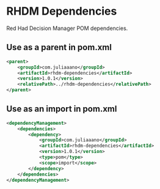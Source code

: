 # RHDM Dependencies

Red Had Decision Manager POM dependencies.

## Use as a parent in pom.xml
```xml
<parent>
    <groupId>com.juliaaano</groupId>
    <artifactId>rhdm-dependencies</artifactId>
    <version>1.0.1</version>
    <relativePath>../rhdm-dependencies</relativePath>
</parent>
```

## Use as an import in pom.xml
```xml
<dependencyManagement>
    <dependencies>
        <dependency>
            <groupId>com.juliaaano</groupId>
            <artifactId>rhdm-dependencies</artifactId>
            <version>1.0.1</version>
            <type>pom</type>
            <scope>import</scope>
        </dependency>
    </dependencies>
</dependencyManagement>
```
